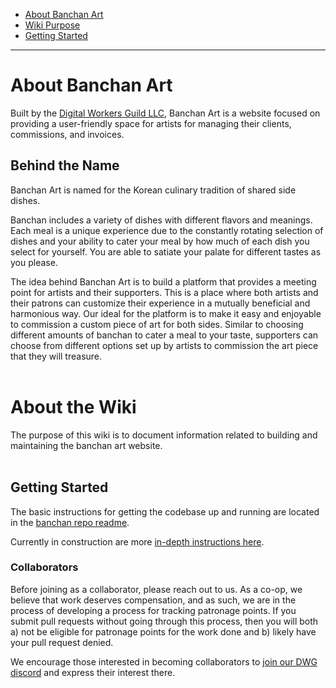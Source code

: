 

- [About Banchan Art](#about-banchan-art)
- [Wiki Purpose](#about-the-wiki)
- [Getting Started](#getting-started)
***

# About Banchan Art
Built by the [Digital Workers Guild LLC](https://www.dwg.dev/), Banchan Art is a website focused on providing a user-friendly space for artists for managing their clients, commissions, and invoices.

## Behind the Name
Banchan Art is named for the Korean culinary tradition of shared side dishes. 

Banchan includes a variety of dishes with different flavors and meanings. Each meal is a unique experience due to the constantly rotating selection of dishes and your ability to cater your meal by how much of each dish you select for yourself. You are able to satiate your palate for different tastes as you please. 

The idea behind Banchan Art is to build a platform that provides a meeting point for artists and their supporters. This is a place where both artists and their patrons can customize their experience in a mutually beneficial and harmonious way. Our ideal for the platform is to make it easy and enjoyable to commission a custom piece of art for both sides. Similar to choosing different amounts of banchan to cater a meal to your taste, supporters can choose from different options set up by artists to commission the art piece that they will treasure.
<br />
<br />

# About the Wiki
The purpose of this wiki is to document information related to building and maintaining the banchan art website.
<br />
<br />
 
## Getting Started

The basic instructions for getting the codebase up and running are located in the [banchan repo readme](https://github.com/digitalworkersguild/banchan/blob/main/README.md). 

Currently in construction are more [in-depth instructions here](/Getting-Started). 

### Collaborators

Before joining as a collaborator, please reach out to us. As a co-op, we believe that work deserves compensation, and as such, we are in the process of developing a process for tracking patronage points. If you submit pull requests without going through this process, then you will both a) not be eligible for patronage points for the work done and b) likely have your pull request denied. 

We encourage those interested in becoming collaborators to [join our DWG discord](https://discord.gg/swU5fzNvve) and express their interest there. 


